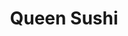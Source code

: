 ---
layout: place
title: "Queen Sushi"
permalink: /pennsylvania/glenside/queen-sushi.html
stateAbbr: PA
stateName: Pennsylvania
cityName: Glenside
place_id: ChIJsT81a5uwxokRy1bIrGDV4RE
photos:
  - name: >-
      places/ChIJsT81a5uwxokRy1bIrGDV4RE/photos/AeeoHcJ9e0eQcIKaErnme2onhpHHb88KlrZ6zk_ueDcE7T0Qa8KH-RaAO2KGZLN-IHZWS121QuKCKAeRHL4cCQqt5VGwxipZXqkW2Tbn6YduGzcKxKczvlbK4mJBOC3kiMI2_ls-aKlH1X5c1OXIKzZ_6xZJag4tnj9yTmMJV8MjU0wDHJnauIRWFGZIpoz2bfeTJKBO-rzRD1DbGI7mD47dRWFzcSiLTECGz6lfoumRjF4rZWjmMs1oT17T-V49iV5y8EbgFT9r9ZO4ZUiyTiX2Ucy69TVJAL1VaJY5lZ6toVNSEFPHV8ImtqaLphJ8_DaCmlDhvG1AD67YgyXpnlWG_1g__GAIQBxzc4qzQlhL3D9PapN56aPZ7Kk673YLaxkXFpAc8nuZ6yYCFtygkC5_JHWWPtBuXhoMXCFYAUKRGdM
    widthPx: 2048
    heightPx: 1536
    authorAttributions:
      - displayName: z Michelle
        uri: https://maps.google.com/maps/contrib/102123207991511673386
        photoUri: >-
          https://lh3.googleusercontent.com/a/ACg8ocKl6p0422fg6XoSLAoHKbW-72SmvlRd4BGa77vzKBI7YpZ9tA=s100-p-k-no-mo
    flagContentUri: >-
      https://www.google.com/local/imagery/report/?cb_client=maps_api_places.places_api&image_key=!1e10!2sCIHM0ogKEICAgIDh15meWw&hl=en-US
    googleMapsUri: >-
      https://www.google.com/maps/place//data=!3m4!1e2!3m2!1sCIHM0ogKEICAgIDh15meWw!2e10!4m2!3m1!1s0x89c6b09b6b353fb1:0x11e1d560acc856cb
  - name: >-
      places/ChIJsT81a5uwxokRy1bIrGDV4RE/photos/AeeoHcLxezoiLw44kcfs3X_W8Yhj-nHYY0puSaXr3h3fqP8A4J8NEdGfAVA2tBCO1J_-oSaJIcguhK2l8intbCJV8uu60rtoVnPRYEipXR2x3CdzI-SzD9shqMnv3Jwwr2Dias9ZHAQpiCQgxvzXS_7MVvDgOd9iXIkyBrIwnrMvc8-hrmrdwmEG0RFMVWu4WWuKzsI3BFFaXSLa08jzq5Bs_siMUWAqfVu0mg_lYLQan-_HUA0uFrD1982tB3tgXMQ7sKx6MGsNKZ_I5X0To0rTHXY3ktAFjtFt2Q8dVIWddFT8glhMFfeuA8I-RFDjcthvTn0b39zl_b71kqQ05LwEcTs8v0Otlg4v01IhtGEmQLRFpauVuzttJlsOAEbfB6EcmW_zloY2X6WQ62MhMWbwFfz3dLbJyoF1dbNCAah72Zwbmg
    widthPx: 4032
    heightPx: 3024
    authorAttributions:
      - displayName: Cassie Foley
        uri: https://maps.google.com/maps/contrib/104209011088588356267
        photoUri: >-
          https://lh3.googleusercontent.com/a-/ALV-UjUnFkfBVegNExJl0You9933MCl3XRGBrQucz83CBeymt6q0DSkS=s100-p-k-no-mo
    flagContentUri: >-
      https://www.google.com/local/imagery/report/?cb_client=maps_api_places.places_api&image_key=!1e10!2sCIHM0ogKEICAgICc_7XQFA&hl=en-US
    googleMapsUri: >-
      https://www.google.com/maps/place//data=!3m4!1e2!3m2!1sCIHM0ogKEICAgICc_7XQFA!2e10!4m2!3m1!1s0x89c6b09b6b353fb1:0x11e1d560acc856cb
  - name: >-
      places/ChIJsT81a5uwxokRy1bIrGDV4RE/photos/AeeoHcIvgLfnNxoW9pNExRjLPTFVsfq3df7mObhzKkKo0tRD183lawq17OOjaghzVKY_GJJjhBd6vIKRTuiEStp3pD6G7lIHwrMERVT5XXY4dn0AdT_U7xTtxmsm83ZaENcrXcQkt9zJ_mcaGLEPmPV9WT8Nt5g9DpPCKITnVxMWJHM6RIvURV5JLZwRa5GkusrSZWs525a4UTPxO7pR8EhSlXzA2ih5p-1iDzKkzM287V276IFY0pB3_p_QjIlzeOKj8ZRlYt9rbC0zwGhgzyd6plVIdUr0-x06TD-3gynLxxj87qqxFRDhwblTLwnJj8KiVm1wEb0Bim-4EuIboadnQDbxai4rfzJtxeXLHPOE3x35RUX2pdgzrWXuqEJbqJ6KGUs2c0yUXLi-b01-DmUkENsrxxKTw9AvxCqNouyHv4GpI7E
    widthPx: 3024
    heightPx: 4032
    authorAttributions:
      - displayName: Yocasta T Serrata
        uri: https://maps.google.com/maps/contrib/112455280138155545483
        photoUri: >-
          https://lh3.googleusercontent.com/a/ACg8ocISeswcDlaQ8MtUA5vEp1Mv-gXqdMEfGiYrVJNn_U-c8yRQiQ=s100-p-k-no-mo
    flagContentUri: >-
      https://www.google.com/local/imagery/report/?cb_client=maps_api_places.places_api&image_key=!1e10!2sCIHM0ogKEICAgICqh9fOrAE&hl=en-US
    googleMapsUri: >-
      https://www.google.com/maps/place//data=!3m4!1e2!3m2!1sCIHM0ogKEICAgICqh9fOrAE!2e10!4m2!3m1!1s0x89c6b09b6b353fb1:0x11e1d560acc856cb
  - name: >-
      places/ChIJsT81a5uwxokRy1bIrGDV4RE/photos/AeeoHcJPP-QvA5G0SiG3LyWEBhyionXa_bZkEiPFVdkqSHuLS4RUwAaTTXi9kYv2O1WHKVM9xjQCjWqu1IP-OJov-3OU-c2DDZrOjgVffoubYwE8t2YDPB_IFmhl_5kwfGurH9Alw36Mjl9MPU-JsVnQmvLpHhylWYlfjOjrpo7D8yvlV4RmE5XwG0DwYu_Bd7v9Fb8Tl4PfD0RyP3Nvxiov0C3hxurU4ScA-6e8gkk7twC5WPxH7-FcRQ7-yvVhfbPRU2ztHzwrUGyzmB65yQu_KdhC6BjQsHyzlasr40SFYE1WHAHVTYwAZzJkQRugqo3DCIDt7QFsR8hdvHpqy8xBWZeCaFns7RucRG6FKWWTDoXAViWBz32hmoafP1WwztBq87Z673IgDQRTKKWSjkAwmAph5Hzp4Pn6XH9eFyt5WwEwkA
    widthPx: 3000
    heightPx: 4000
    authorAttributions:
      - displayName: Isiah Black
        uri: https://maps.google.com/maps/contrib/109415882703286639555
        photoUri: >-
          https://lh3.googleusercontent.com/a-/ALV-UjV2L4upVwd5Hm5kWEqd6m4QUTxfu9q-Dy65C-Gg7QSMPPsweGofCA=s100-p-k-no-mo
    flagContentUri: >-
      https://www.google.com/local/imagery/report/?cb_client=maps_api_places.places_api&image_key=!1e10!2sCIHM0ogKEICAgIDj9NOZeQ&hl=en-US
    googleMapsUri: >-
      https://www.google.com/maps/place//data=!3m4!1e2!3m2!1sCIHM0ogKEICAgIDj9NOZeQ!2e10!4m2!3m1!1s0x89c6b09b6b353fb1:0x11e1d560acc856cb
  - name: >-
      places/ChIJsT81a5uwxokRy1bIrGDV4RE/photos/AeeoHcKbI-GVhO2IdP_WeTQzGWZHfMpfLvL8PQGDRDM7TV0XIlxtWAt1Qd46bwlBoEtfXRC2hKR1rpepLrLRo2Wdl2AQ-lAVKdNe2_9fq2OU4j6VTqxiKm-b-BDVsXPZ2gp14BJnPwH_f_tN9PBEzxJdAyhWDQNrwKb_CrEEhLp3lSAtSwc6qJRM28m-vHxwWqVylHPasTC9iLrhyy_wuK0nzcxxlWAkmWrOBqUA6diGfrvKD24WyiIMRf1Rk_XeaRu7aTR6yCBhK5hPMUaKystknD-ZxgWs9T_yf7-XoxmQyYTbWrATDooZ9HwjdxT18MCUkFcs6f_5_CP5zdruESlk3ooUtpaodKtjXsl8Jb7s3Zd2eWNV3hw68UnNudfwkmWR-rLfM6jOE2-BvBu53T5u3g0vUTbB8XwwZLtMBznXNQ6DKA
    widthPx: 4048
    heightPx: 3036
    authorAttributions:
      - displayName: Jessie Guinn, Jr.
        uri: https://maps.google.com/maps/contrib/110411269804597617987
        photoUri: >-
          https://lh3.googleusercontent.com/a-/ALV-UjXK-NlBuy3Vjn2DEHy0PYUmdTkmHWQFVCbZgX0pbRnrcdqh63SndQ=s100-p-k-no-mo
    flagContentUri: >-
      https://www.google.com/local/imagery/report/?cb_client=maps_api_places.places_api&image_key=!1e10!2sCIHM0ogKEICAgIC4sP__Wg&hl=en-US
    googleMapsUri: >-
      https://www.google.com/maps/place//data=!3m4!1e2!3m2!1sCIHM0ogKEICAgIC4sP__Wg!2e10!4m2!3m1!1s0x89c6b09b6b353fb1:0x11e1d560acc856cb
  - name: >-
      places/ChIJsT81a5uwxokRy1bIrGDV4RE/photos/AeeoHcJueXUTM68SmtlpY4KvT2AuK5QWj-sQSQH1UgmDK5AQ5HcSjqWO4ttczP6m5l7JZcqg2GWqefk-GRbhnuu775Px1Zz5rmvUzUNB93NjyqGJCJyb093hvghNmKjG6-t2fTitd95xP8JM65W4cDPTBONeUI4R2KIJeJ8nZh7Xhq7K4wNNjg6Yl3BlIxi9EZvcfZLWKUyENV-o0mwxHhG8VGAsqOGGZQVvjMyLVraEq2Iv_jO6RG3PryYuv3PS0PE-SzA0ARq5Wf0vL8ZQk2IQoBg6lESmN9p8nYP-ulSAIEtP25-yveMqWhl7Z46EG2u6nZz8InIm3pkS5rINYLvhnqnqxEUYIGHUOmQ3W1IGPtaf_-FmfUu40TsMnYVgxsSqnQvBUAx1PwuOpfMFPpI1ksB018mtcbiwldsr6k6ri64zUY1X
    widthPx: 4800
    heightPx: 2700
    authorAttributions:
      - displayName: Patrick Burke
        uri: https://maps.google.com/maps/contrib/114695818042927789827
        photoUri: >-
          https://lh3.googleusercontent.com/a-/ALV-UjVYWCVL46Zea0iv1ozPr1VOoewc57r5ci7wRgPq6d3MKFBuTdU=s100-p-k-no-mo
    flagContentUri: >-
      https://www.google.com/local/imagery/report/?cb_client=maps_api_places.places_api&image_key=!1e10!2sCIHM0ogKEICAgIDEsNf04gE&hl=en-US
    googleMapsUri: >-
      https://www.google.com/maps/place//data=!3m4!1e2!3m2!1sCIHM0ogKEICAgIDEsNf04gE!2e10!4m2!3m1!1s0x89c6b09b6b353fb1:0x11e1d560acc856cb
  - name: >-
      places/ChIJsT81a5uwxokRy1bIrGDV4RE/photos/AeeoHcJSJX_3e_IWdTZzU-LInURzvJYmPKy9u4i6uEDkvgRIl_KGBQs5bM3rOy1wu3ctkQlXPViD2PoEZy7IkgsYsV6YvckUb1cDdJGw22RA_n73rzyvuO7LPIqctvJXNgebBTZq9l3cFdmfTN0BL-tDLU1UMBBb-MktnGTQ5BXAOz2N_w00KtaLcTXDQ-Lllz2azhEbh6Kv4dmLsj8F85VL3vcUtBxExcmQmnr_a0zmEBo_S6OujTca8LjrQrAKfQ4S3NjJI2Fdw3B3Jh23yXnHofkp8Grh18IYjJOi3wJn5l40srnD-ilnlG0B_hsdSSV-b6TXICjXvlD324PHHOlzbl2rqps-qjC9q1KdomfeDikNPs7iqI7iV_3oCnt7DQUixcQ-WdrwUZPnPnDNdYCVCdjNomaDrm8p9htftKk0bgWIteX5
    widthPx: 4656
    heightPx: 2620
    authorAttributions:
      - displayName: Deniz Turkmen
        uri: https://maps.google.com/maps/contrib/100553890278215099030
        photoUri: >-
          https://lh3.googleusercontent.com/a-/ALV-UjUQixi_6IdlUaoxlkIHqShT7T7l_-v3wSycZg7SvMRXl7baA-BuzQ=s100-p-k-no-mo
    flagContentUri: >-
      https://www.google.com/local/imagery/report/?cb_client=maps_api_places.places_api&image_key=!1e10!2sCIHM0ogKEICAgICk3d2b9gE&hl=en-US
    googleMapsUri: >-
      https://www.google.com/maps/place//data=!3m4!1e2!3m2!1sCIHM0ogKEICAgICk3d2b9gE!2e10!4m2!3m1!1s0x89c6b09b6b353fb1:0x11e1d560acc856cb
  - name: >-
      places/ChIJsT81a5uwxokRy1bIrGDV4RE/photos/AeeoHcKnnMXWf2uWXAQsPYbyEnZNe5cgsu4N_hpIEVttj6ARdxHZxYVSfATBlImcG0CXQZFT5FdK_cuOcvtJ_4IMjQvuv0oE9vti0SHrNS2GSC8gFo4gvz0byUlvm4T4MyI1MTfSgqDaJLgoE-XOAm6K0zcVOxpVuFQ_tjo5NvUyu3kay3s5ak42ckTzc76vOopyVq6nyltJ_On72I1wWBQ5HVomODEdBInrnvczJEmJTWfHrke8pHPs0HKagNSjpL8DuvTZAvTZdOqp6xEFZI7YB4k9spCoRelxfIGRVVUzchtklmQBwp3ZAXXNsDkiTb9gCQ0Bz9KEuraHYP6V1sMfpgTQFVxkis9T7Vmt9IcmPdxE6AoEfUkCcpPicD8LEZvTGFLtFLVLSiJvmdUOOLTxr_qkL2iIeEB0MHFbuvCfn_Jipg
    widthPx: 4032
    heightPx: 3024
    authorAttributions:
      - displayName: Tracy Nelson
        uri: https://maps.google.com/maps/contrib/114798709455771656031
        photoUri: >-
          https://lh3.googleusercontent.com/a-/ALV-UjVOjjiu4QuGtcA6T9TjgyoWjGWgZ3qB7cukCAqCP9pKyXPFz4is=s100-p-k-no-mo
    flagContentUri: >-
      https://www.google.com/local/imagery/report/?cb_client=maps_api_places.places_api&image_key=!1e10!2sCIHM0ogKEICAgICE_tmnQQ&hl=en-US
    googleMapsUri: >-
      https://www.google.com/maps/place//data=!3m4!1e2!3m2!1sCIHM0ogKEICAgICE_tmnQQ!2e10!4m2!3m1!1s0x89c6b09b6b353fb1:0x11e1d560acc856cb
  - name: >-
      places/ChIJsT81a5uwxokRy1bIrGDV4RE/photos/AeeoHcLCHjjHQDEsKKPPlDE2Zj1Qi4doiSvH-dZJPdAGUMx-Swior3XwJd_IZ8m2y8EG6BuoDgMCTRhRmKw7x9MPa1aMrF2OYl4MzYx7YDNKHL1bKeq8Gsj95fmC-pTHuG4-M4YxP5sWt9d-X40YfyLLLP_nJKuvYghdQsehSIPo9bUWJ1P-CIwEvhGbC49Uv7tf5oqCp5NilnbWr5jNcJYw-h5I1hnSfp-nCUc3BqoTOBm5bNEcUXK8hwpk50zYdyW_Wcpa3l9gHNNjR7Kz1buRc9r1omlhBndnbbStdAbqjRm6vjUwadbQu6tSGRsl8Xfr3f_D5zhyvnwMkpurF34s1RMqshBFgisgdU1xuuNzKljfPT_QRqCYfwm9Oea92gs7NSoYXiwiPDpVLArXxZhIa0ekwxFDU47RslRZ5VMRMJeacw
    widthPx: 3000
    heightPx: 4000
    authorAttributions:
      - displayName: Isiah Black
        uri: https://maps.google.com/maps/contrib/109415882703286639555
        photoUri: >-
          https://lh3.googleusercontent.com/a-/ALV-UjV2L4upVwd5Hm5kWEqd6m4QUTxfu9q-Dy65C-Gg7QSMPPsweGofCA=s100-p-k-no-mo
    flagContentUri: >-
      https://www.google.com/local/imagery/report/?cb_client=maps_api_places.places_api&image_key=!1e10!2sCIHM0ogKEICAgIDj9NOZOQ&hl=en-US
    googleMapsUri: >-
      https://www.google.com/maps/place//data=!3m4!1e2!3m2!1sCIHM0ogKEICAgIDj9NOZOQ!2e10!4m2!3m1!1s0x89c6b09b6b353fb1:0x11e1d560acc856cb
  - name: >-
      places/ChIJsT81a5uwxokRy1bIrGDV4RE/photos/AeeoHcLvX3nKBFixp_YMRfru1_wL2yErQOQocfWLNly0uCGGSlPhw7dcUBq4uVfCKhiUeDj0Nb9PsvmR-9rlAzNj1AmoWGQ4pSH-LxcceFtpCtwaYXObkwekZ74yyPVT7DpNbBXLN7NkE0DlfLMm_U7eXHk7C-mKdXU8J4ycPMjjyhn_2wzwDiBcLqhXSqYduLTrDdLHPglxXOqCxR5tS3oT4DCBOxnoQqxbtA3xJJNrJqlr1YR0w_-S4AcrKuiq10Xwrv3hy6V1RGDPGK-vapocpDgPbS9p9zYCA_cFpXYYM54L3JibI-qrHyYzGc1ItVxa5YCYy_iJQzmRWa8ml17qiiuO4hjZRxOiuThyex2rib8JCSpgzRSWrtQgTq8nNkd9KOSjJTwvU7yQJYiS2RhAtCqLNEMPZ0cSqbZsHqSgah9F5Sg
    widthPx: 3024
    heightPx: 4032
    authorAttributions:
      - displayName: Allona Briggs
        uri: https://maps.google.com/maps/contrib/102652440222288400777
        photoUri: >-
          https://lh3.googleusercontent.com/a/ACg8ocJiH2aX24EXhjPsUDgpGnKo2I7XjfvffQ9lpSZBJgatoK1Jdg=s100-p-k-no-mo
    flagContentUri: >-
      https://www.google.com/local/imagery/report/?cb_client=maps_api_places.places_api&image_key=!1e10!2sCIHM0ogKEICAgIDc4tSkvAE&hl=en-US
    googleMapsUri: >-
      https://www.google.com/maps/place//data=!3m4!1e2!3m2!1sCIHM0ogKEICAgIDc4tSkvAE!2e10!4m2!3m1!1s0x89c6b09b6b353fb1:0x11e1d560acc856cb
address: 281 N Keswick Ave, Glenside, PA 19038, USA
street: 281 N Keswick Ave
city: Glenside
state: PA
zip: '19038'
country: USA
neighborhood: null
latitude: '40.106136'
longitude: '-75.146965'
accessibility_options:
  wheelchairAccessibleParking: true
  wheelchairAccessibleEntrance: true
business_status: OPERATIONAL
name: Queen Sushi
google_maps_links:
  directionsUri: >-
    https://www.google.com/maps/dir//''/data=!4m7!4m6!1m1!4e2!1m2!1m1!1s0x89c6b09b6b353fb1:0x11e1d560acc856cb!3e0
  placeUri: https://maps.google.com/?cid=1288545579597059787
  writeAReviewUri: >-
    https://www.google.com/maps/place//data=!4m3!3m2!1s0x89c6b09b6b353fb1:0x11e1d560acc856cb!12e1
  reviewsUri: >-
    https://www.google.com/maps/place//data=!4m4!3m3!1s0x89c6b09b6b353fb1:0x11e1d560acc856cb!9m1!1b1
  photosUri: >-
    https://www.google.com/maps/place//data=!4m3!3m2!1s0x89c6b09b6b353fb1:0x11e1d560acc856cb!10e5
primary_type: Sushi Restaurant
opening_hours:
  regular: null
  current: null
secondary_opening_hours:
  regular:
    weekdayDescriptions: null
    type: null
  current:
    weekdayDescriptions: null
    type: null
phone: (215) 887-0602
price_level: PRICE_LEVEL_MODERATE
price_range: $10 &ndash; $20
rating: '3.9'
rating_count: 183
website: https://www.queensushi.us/
description: >-
  No-frills Asian eatery with a long menu covering various Chinese, Japanese &
  Thai staples.
reviews:
  - name: >-
      places/ChIJsT81a5uwxokRy1bIrGDV4RE/reviews/ChdDSUhNMG9nS0VJQ0FnSURfOUlqYy1nRRAB
    relativePublishTimeDescription: 2 months ago
    rating: 2
    text:
      text: >-
        Coming from an African American male who cooks Asian cuisine very well,
        I was super disappointed. The Thai chicken red curry was so watery. My
        woman ordered shrimp pad thai and that was the worse. The waiter told us
        it was the fish sauce that taste like its bad.. no how about bad
        shrimp.. The only thing we enjoyed was the sushi and even the wasabi was
        old smh.. I guess being black they thought we didn’t know better. Would
        NEVER eat here again.
      languageCode: en
    originalText:
      text: >-
        Coming from an African American male who cooks Asian cuisine very well,
        I was super disappointed. The Thai chicken red curry was so watery. My
        woman ordered shrimp pad thai and that was the worse. The waiter told us
        it was the fish sauce that taste like its bad.. no how about bad
        shrimp.. The only thing we enjoyed was the sushi and even the wasabi was
        old smh.. I guess being black they thought we didn’t know better. Would
        NEVER eat here again.
      languageCode: en
    authorAttribution:
      displayName: Kevin bullock
      uri: https://www.google.com/maps/contrib/115383058793823128271/reviews
      photoUri: >-
        https://lh3.googleusercontent.com/a-/ALV-UjWwg3UT5FoR3aS0yhbl3xrpdyrgB7s_EpkVi0KhueqGaZZDoCY=s128-c0x00000000-cc-rp-mo
    publishTime: '2025-01-22T01:31:11.922745Z'
    flagContentUri: >-
      https://www.google.com/local/review/rap/report?postId=ChdDSUhNMG9nS0VJQ0FnSURfOUlqYy1nRRAB&d=17924085&t=1
    googleMapsUri: >-
      https://www.google.com/maps/reviews/data=!4m6!14m5!1m4!2m3!1sChdDSUhNMG9nS0VJQ0FnSURfOUlqYy1nRRAB!2m1!1s0x89c6b09b6b353fb1:0x11e1d560acc856cb
  - name: >-
      places/ChIJsT81a5uwxokRy1bIrGDV4RE/reviews/ChZDSUhNMG9nS0VJQ0FnTUNBeGNlUEZ3EAE
    relativePublishTimeDescription: 2 months ago
    rating: 5
    text:
      text: >-
        We had already stopped at three other places to try and find food late
        in the evening and all of them had closed their kitchens before finding
        this great diamond in the rough.


        They were kind enough to make us take out even though they closed in 5
        minutes and took our somewhat large order very seriously and all the
        food was hot and fresh made.


        All of the food was very tasty and we still had plenty left over when we
        were full. The egg rolls were my favorite and the pork egg rolls were
        especially good.


        We look forward to coming back to this place during normal hours in the
        future!
      languageCode: en
    originalText:
      text: >-
        We had already stopped at three other places to try and find food late
        in the evening and all of them had closed their kitchens before finding
        this great diamond in the rough.


        They were kind enough to make us take out even though they closed in 5
        minutes and took our somewhat large order very seriously and all the
        food was hot and fresh made.


        All of the food was very tasty and we still had plenty left over when we
        were full. The egg rolls were my favorite and the pork egg rolls were
        especially good.


        We look forward to coming back to this place during normal hours in the
        future!
      languageCode: en
    authorAttribution:
      displayName: Ryan Haines
      uri: https://www.google.com/maps/contrib/105590287804407958154/reviews
      photoUri: >-
        https://lh3.googleusercontent.com/a-/ALV-UjWYNxSjTqYejJPZdNNdhfXC7qj7G1E5vpw-_lGyHBGTgKBm8w1gqw=s128-c0x00000000-cc-rp-mo-ba5
    publishTime: '2025-02-02T15:15:12.458884Z'
    flagContentUri: >-
      https://www.google.com/local/review/rap/report?postId=ChZDSUhNMG9nS0VJQ0FnTUNBeGNlUEZ3EAE&d=17924085&t=1
    googleMapsUri: >-
      https://www.google.com/maps/reviews/data=!4m6!14m5!1m4!2m3!1sChZDSUhNMG9nS0VJQ0FnTUNBeGNlUEZ3EAE!2m1!1s0x89c6b09b6b353fb1:0x11e1d560acc856cb
  - name: >-
      places/ChIJsT81a5uwxokRy1bIrGDV4RE/reviews/ChdDSUhNMG9nS0VJQ0FnSURqOU5QeG9RRRAB
    relativePublishTimeDescription: 11 months ago
    rating: 4
    text:
      text: >-
        It's a nice quaint spot in Keswick with above average food and I like
        the atmosphere' it is as nice as you'd expect a casual restaurant to be.
        The people were friendly and the food presentation and speed of prep
        were great. Highly recommend. Try the Black.Dragon Roll.
      languageCode: en
    originalText:
      text: >-
        It's a nice quaint spot in Keswick with above average food and I like
        the atmosphere' it is as nice as you'd expect a casual restaurant to be.
        The people were friendly and the food presentation and speed of prep
        were great. Highly recommend. Try the Black.Dragon Roll.
      languageCode: en
    authorAttribution:
      displayName: Isiah Black
      uri: https://www.google.com/maps/contrib/109415882703286639555/reviews
      photoUri: >-
        https://lh3.googleusercontent.com/a-/ALV-UjV2L4upVwd5Hm5kWEqd6m4QUTxfu9q-Dy65C-Gg7QSMPPsweGofCA=s128-c0x00000000-cc-rp-mo-ba3
    publishTime: '2024-04-30T04:15:22.128962Z'
    flagContentUri: >-
      https://www.google.com/local/review/rap/report?postId=ChdDSUhNMG9nS0VJQ0FnSURqOU5QeG9RRRAB&d=17924085&t=1
    googleMapsUri: >-
      https://www.google.com/maps/reviews/data=!4m6!14m5!1m4!2m3!1sChdDSUhNMG9nS0VJQ0FnSURqOU5QeG9RRRAB!2m1!1s0x89c6b09b6b353fb1:0x11e1d560acc856cb
  - name: >-
      places/ChIJsT81a5uwxokRy1bIrGDV4RE/reviews/ChZDSUhNMG9nS0VJQ0FnSURsOWZTYU1BEAE
    relativePublishTimeDescription: a year ago
    rating: 5
    text:
      text: >-
        5 stars all around. Great food, decent prices, and a lot of variety
        (including meat alternatives). I got the vegetarian general tso's which
        was amazing and a sweet potato tempura roll. The person I went with (who
        is a big meat eater) got a salmon sushi and shrimp mei fun. He even kept
        taking the vegetarian chicken off my plate! So I think that means it's
        pretty good. Great portion sizes for the prices too! Will definitely be
        going back!
      languageCode: en
    originalText:
      text: >-
        5 stars all around. Great food, decent prices, and a lot of variety
        (including meat alternatives). I got the vegetarian general tso's which
        was amazing and a sweet potato tempura roll. The person I went with (who
        is a big meat eater) got a salmon sushi and shrimp mei fun. He even kept
        taking the vegetarian chicken off my plate! So I think that means it's
        pretty good. Great portion sizes for the prices too! Will definitely be
        going back!
      languageCode: en
    authorAttribution:
      displayName: Arianna Logan
      uri: https://www.google.com/maps/contrib/115935710903260726792/reviews
      photoUri: >-
        https://lh3.googleusercontent.com/a-/ALV-UjVTUWEAzGExmQfvTAw_nbeEup_8aFv-YjBhrbJ3UNFc_xe7DDZ5Qg=s128-c0x00000000-cc-rp-mo-ba4
    publishTime: '2023-12-03T03:06:50.605931Z'
    flagContentUri: >-
      https://www.google.com/local/review/rap/report?postId=ChZDSUhNMG9nS0VJQ0FnSURsOWZTYU1BEAE&d=17924085&t=1
    googleMapsUri: >-
      https://www.google.com/maps/reviews/data=!4m6!14m5!1m4!2m3!1sChZDSUhNMG9nS0VJQ0FnSURsOWZTYU1BEAE!2m1!1s0x89c6b09b6b353fb1:0x11e1d560acc856cb
  - name: >-
      places/ChIJsT81a5uwxokRy1bIrGDV4RE/reviews/ChZDSUhNMG9nS0VJQ0FnSUNmLVlLMllnEAE
    relativePublishTimeDescription: 3 months ago
    rating: 1
    text:
      text: >-
        Came in for lunch on a Monday, we were the only table. We both ordered
        from the lunch menu and got a Long Island roll.  The coke was flat, used
        to come in a can. I ordered shrimp with vegetables lunch special with
        egg roll and pork fried rice. I got chicken with vegetables- they gave
        me the wrong protein. Egg roll looked old and was burned, fried
        rice/pork was old. Sushi roll was marginal.... nothing I would order
        again but admittedly I have extremely high standards when it comes to
        sushi. Same with my partner's meal, it was not good. Will likely never
        go back for lunch and may stop ordering altogether.  The takeout I've
        had from Queen is usually pretty good so I'm not sure why the food
        served to us in the restaurant was such poor quality. Also, hospitable?
        Not here. Do they ever smile?  We had extremely limited interaction with
        the staff -- they were only there to seat us, take order and then drop
        off the sushi. They didn't once ask us if the food was any good.


        Left most of my food on my plate. I was in a rush and didn't feel like
        explaining all of this but for context I barely ate any rice, two bites
        of sushi, one bite of my burned egg roll and ate only a part of the
        portion of the veggies/chicken.  Extremely underwhelming and
        disappointing!
      languageCode: en
    originalText:
      text: >-
        Came in for lunch on a Monday, we were the only table. We both ordered
        from the lunch menu and got a Long Island roll.  The coke was flat, used
        to come in a can. I ordered shrimp with vegetables lunch special with
        egg roll and pork fried rice. I got chicken with vegetables- they gave
        me the wrong protein. Egg roll looked old and was burned, fried
        rice/pork was old. Sushi roll was marginal.... nothing I would order
        again but admittedly I have extremely high standards when it comes to
        sushi. Same with my partner's meal, it was not good. Will likely never
        go back for lunch and may stop ordering altogether.  The takeout I've
        had from Queen is usually pretty good so I'm not sure why the food
        served to us in the restaurant was such poor quality. Also, hospitable?
        Not here. Do they ever smile?  We had extremely limited interaction with
        the staff -- they were only there to seat us, take order and then drop
        off the sushi. They didn't once ask us if the food was any good.


        Left most of my food on my plate. I was in a rush and didn't feel like
        explaining all of this but for context I barely ate any rice, two bites
        of sushi, one bite of my burned egg roll and ate only a part of the
        portion of the veggies/chicken.  Extremely underwhelming and
        disappointing!
      languageCode: en
    authorAttribution:
      displayName: Kristen S
      uri: https://www.google.com/maps/contrib/117873309895678656565/reviews
      photoUri: >-
        https://lh3.googleusercontent.com/a/ACg8ocKUnlu7DafszOdKs4T6beIZm8-VPD5OJe8fdKbmR7L0ZGs-4w=s128-c0x00000000-cc-rp-mo
    publishTime: '2024-12-30T19:11:45.769479Z'
    flagContentUri: >-
      https://www.google.com/local/review/rap/report?postId=ChZDSUhNMG9nS0VJQ0FnSUNmLVlLMllnEAE&d=17924085&t=1
    googleMapsUri: >-
      https://www.google.com/maps/reviews/data=!4m6!14m5!1m4!2m3!1sChZDSUhNMG9nS0VJQ0FnSUNmLVlLMllnEAE!2m1!1s0x89c6b09b6b353fb1:0x11e1d560acc856cb
parking_options:
  paidStreetParking: true
  valetParking: false
payment_options:
  acceptsCreditCards: true
  acceptsDebitCards: true
  acceptsCashOnly: false
  acceptsNfc: true
allow_dogs: null
curbside_pickup: null
delivery: true
dine_in: true
good_for_children: true
good_for_groups: true
good_for_sports: false
live_music: false
menu_for_children: false
outdoor_seating: false
reservable: true
restroom: true
serves_beer: false
serves_breakfast: false
serves_brunch: false
serves_cocktails: false
serves_coffee: false
serves_dinner: true
serves_dessert: true
serves_lunch: true
serves_vegetarian_food: true
serves_wine: false
takeout: true

---